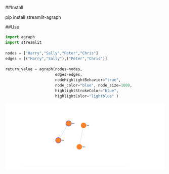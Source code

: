 

##Install

pip install streamlit-agraph

##Use
```python
import agraph
import streamlit

nodes = ["Harry","Sally","Peter","Chris"]
edges = [("Harry","Sally"),("Peter","Chris")]

return_value = agraph(nodes=nodes,
                      edges=edges, 
                      nodeHighlightBehavior="true",
                      node_color="blue", node_size=1000,
                      highlightStrokeColor="blue",
                      highlightColor="lightblue" )
```


![example](https://github.com/ChrisChross/streamlit-agraph/blob/master/imgs/example.png "Simple Example")

